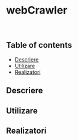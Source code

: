 # webCrawler
</br>

## Table of contents
- [Descriere](#descriere)
- [Utilizare](#utilizare)
- [Realizatori](#realizatori)

## Descriere

## Utilizare

## Realizatori
